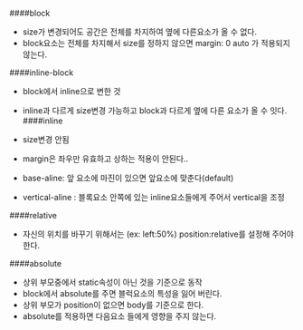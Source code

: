 ####block
- size가 변경되어도 공간은 전체를 차지하여 옆에 다른요소가 올 수 없다.
- block요소는 전체를 차지해서 size를 정하지 않으면 margin: 0 auto 가 적용되지 않는다.

####inline-block
- block에서 inline으로 변한 것
- inline과 다르게 size변경 가능하고 block과 다르게 옆에 다른 요소가 올 수 잇다. 
####inline
- size변경 안됨
- margin은 좌우만 유효하고 상하는 적용이 안된다..

- base-aline: 앞 요소에 마진이 있으면 앞요소에 맞춘다(default)
- vertical-aline : 블록요소 안쪽에 있는 inline요소들에게 주어서 vertical을 조정

####relative
- 자신의 위치를 바꾸기 위해서는 (ex: left:50%) position:relative를 설정해 주어야 한다.

####absolute
- 상위 부모중에서 static속성이 아닌 것을 기준으로 동작
- block에서 absolute를 주면 블럭요소의 특성을 잃어 버린다.
- 상위 부모가 position이 없으면 body를 기준으로 한다.
- absolute를 적용하면 다음요소 들에게 영향을 주지 않는다.	
